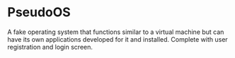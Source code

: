# PseudoOS
A fake operating system that functions similar to a virtual machine but can have its own applications developed for it and installed. Complete with user registration and login screen.
